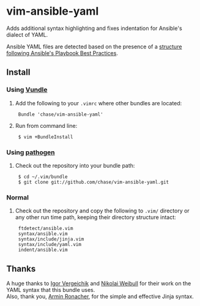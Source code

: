 # vim-ansible-yaml

Adds additional syntax highlighting and fixes indentation for Ansible's dialect of YAML.

Ansible YAML files are detected based on the presence of a
[structure following Ansible's Playbook Best Practices](http://www.ansibleworks.com/docs/playbooks_best_practices.html#directory-layout).

## Install

### Using [Vundle](https://github.com/gmarik/vundle)

1. Add the following to your `.vimrc` where other bundles are located:
       
		Bundle 'chase/vim-ansible-yaml'

2. Run from command line:

		$ vim +BundleInstall

### Using [pathogen](https://github.com/tpope/vim-pathogen)

1. Check out the repository into your bundle path:

        $ cd ~/.vim/bundle
        $ git clone git://github.com/chase/vim-ansible-yaml.git

### Normal

1. Check out the repository and copy the following to `.vim/` directory or any
   other run time path, keeping their directory structure intact:

		ftdetect/ansible.vim
		syntax/ansible.vim
		syntax/include/jinja.vim
		syntax/include/yaml.vim
		indent/ansible.vim

## Thanks
A huge thanks to [Igor Vergeichik](mailto:iverg@mail.ru) and [Nikolai Weibull](now@bitwi.se) for their work on the YAML syntax that this bundle uses.  
Also, thank you, [Armin Ronacher](armin.ronacher@active-4.com), for the
simple and effective Jinja syntax.
